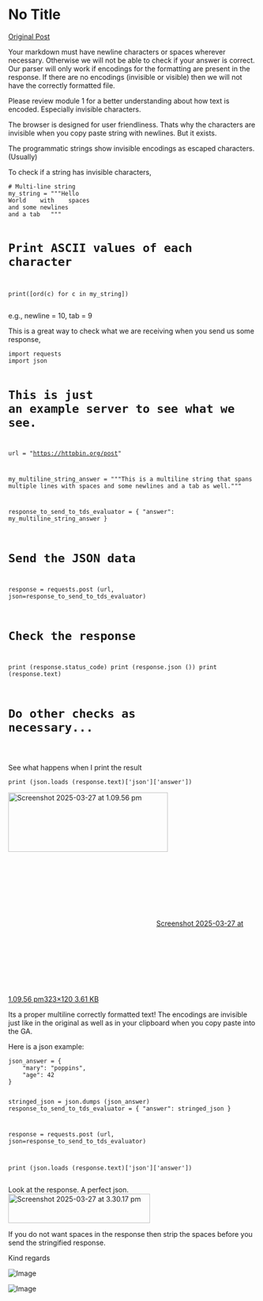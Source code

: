 # No Title

[Original Post](https://discourse.onlinedegree.iitm.ac.in/t/169029/123)

<p>Your markdown must have newline characters or spaces wherever necessary. Otherwise we will not be able to check if your answer is correct. Our parser will only work if encodings for the formatting are present in the response. If there are no encodings (invisible or visible) then we will not have the correctly formatted file.</p>
<p>Please review module 1 for a better understanding about how text is encoded. Especially invisible characters.</p>
<p>The browser is designed for user friendliness. Thats why the characters are invisible when you copy paste string with newlines. But it exists.</p>
<p>The programmatic strings show invisible encodings as escaped characters. (Usually)</p>
<p>To check if a string has invisible characters,</p>
<pre><code class="lang-auto"># Multi-line string
my_string = """Hello
World    with    spaces 
and some newlines
and a tab	"""

# Print ASCII values of each character
print([ord(c) for c in my_string])
</code></pre>
<p>e.g., newline = 10, tab = 9</p>
<p>This is a great way to check what we are receiving when you send us some response,</p>
<pre><code class="lang-auto">import requests
import json

# This is just an example server to see what we see.

url = "https://httpbin.org/post"

my_multiline_string_answer = """This is a multiline
string that spans
multiple lines    with    spaces 
and some newlines
and a tab	as well."""

response_to_send_to_tds_evaluator = {
"answer": my_multiline_string_answer
}

# Send the JSON data
response = requests.post (url, json=response_to_send_to_tds_evaluator)

# Check the response
print (response.status_code)
print (response.json ())
print (response.text)

# Do other checks as necessary... 
</code></pre>
<p>See what happens when I print the result</p>
<pre><code class="lang-auto">print (json.loads (response.text)['json']['answer'])
</code></pre>
<p><div class="lightbox-wrapper"><a class="lightbox" href="https://europe1.discourse-cdn.com/flex013/uploads/iitm/original/3X/a/d/ad116ba310657f4688bc4744ea6f291fddcb63b8.png" data-download-href="/uploads/short-url/oH1VnNagrJMWv1kL9vEZ36eOUoU.png?dl=1" title="Screenshot 2025-03-27 at 1.09.56 pm"><img src="https://europe1.discourse-cdn.com/flex013/uploads/iitm/original/3X/a/d/ad116ba310657f4688bc4744ea6f291fddcb63b8.png" alt="Screenshot 2025-03-27 at 1.09.56 pm" data-base62-sha1="oH1VnNagrJMWv1kL9vEZ36eOUoU" width="323" height="120"><div class="meta"><svg class="fa d-icon d-icon-far-image svg-icon" aria-hidden="true"><use href="#far-image"></use></svg><span class="filename">Screenshot 2025-03-27 at 1.09.56 pm</span><span class="informations">323×120 3.61 KB</span><svg class="fa d-icon d-icon-discourse-expand svg-icon" aria-hidden="true"><use href="#discourse-expand"></use></svg></div></a></div></p>
<p>Its a proper multiline correctly formatted text! The encodings are invisible just like in the original as well as in your clipboard when you copy paste into the GA.</p>
<p>Here is a json example:</p>
<pre><code class="lang-auto">json_answer = {
    "mary": "poppins",
    "age": 42
}

stringed_json = json.dumps (json_answer)
response_to_send_to_tds_evaluator = {
"answer": stringed_json
}

response = requests.post (url, json=response_to_send_to_tds_evaluator)

print (json.loads (response.text)['json']['answer'])
</code></pre>
<p>Look at the response. A perfect json.<br>
<img src="https://europe1.discourse-cdn.com/flex013/uploads/iitm/original/3X/d/f/df98b9abfbf5f7d32de578c727f25b166a564560.png" alt="Screenshot 2025-03-27 at 3.30.17 pm" data-base62-sha1="vU1GFSDk4aLLFTjZzOv1PffvXl6" width="287" height="59"></p>
<p>If you do not want spaces in the response then strip the spaces before you send the stringified response.</p>
<p>Kind regards</p>

![Image](https://europe1.discourse-cdn.com/flex013/uploads/iitm/original/3X/d/f/df98b9abfbf5f7d32de578c727f25b166a564560.png)

![Image](https://europe1.discourse-cdn.com/flex013/uploads/iitm/original/3X/a/d/ad116ba310657f4688bc4744ea6f291fddcb63b8.png)